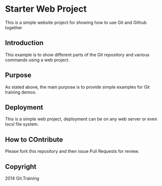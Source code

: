 # Starter Web Project

This is a simple website project for showing how to use Git and Github together

## Introduction

This example is to show different parts of the Git repository and various commands using a web project.


## Purpose

As stated above, the main purpose is to provide simple examples for Git training demos.

## Deployment

This is a simple web project, deployment can be on any web server or even locsl file system.

## How to COntribute

Please fork this repository and then issue Pull Requests for review.

## Copyright

2014 Git.Training